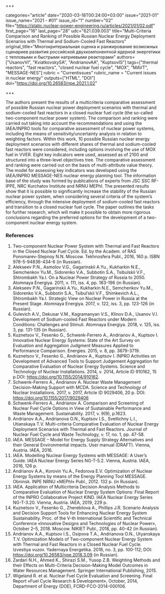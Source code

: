 +++

categories="article"
date="2020-03-18T00:24:00+03:00"
issue="2021-01"
issue_name="2021 - #01"
issue_id="1"
number="02"
file="https://static.nuclear-power-engineering.ru/articles/2021/01/02.pdf"
first_page="16"
last_page="28"
udc="621.039.003"
title="Multi-Criteria Comparison and Ranking of Possible Russian Nuclear Energy
Deployment Scenarios with Thermal and Sodium-Cooled Fast Reactors"
original_title="Многокритериальная оценка и ранжирование возможных сценариев развития российской двухкомпонентной ядерной энергетики с тепловыми и быстрыми натриевыми реакторами"
authors=["UsanovVI", "KviatkovskySA", "AndrianovAA", "KuptsovIS"]
tags=["thermal reactors", "fast reactors", "closed nuclear fuel cycle", "MOX", "MAVT", "MESSAGE-NES"]
rubric = "Сurrentissues"
rubric_name = "Current issues in nuclear energy"
outputs=["HTML", "DOI"]
doi="https://doi.org/10.26583/npe.2021.1.02"

+++

The authors present the results of a multicriteria comparative assessment of possible Russian nuclear power deployment scenarios with thermal and sodium-cooled fast reactors in a closed nuclear fuel cycle (the so-called two-component nuclear power system). The comparison and ranking were carried out taking into account the recommendations and using the IAEA/INPRO tools for comparative assessment of nuclear power systems, including the means of sensitivity/uncertainty analysis in relation to weighting factors. Within this work, 10 possible Russian nuclear energy deployment scenarios with different shares of thermal and sodium-cooled fast reactors were considered, including options involving the use of MOX fuel in VVER. Eight key indicators were used, assessed as of 2100 and structured into a three-level objectives tree. The comparative assessment and ranking were carried out on the basis of multi-attribute value theory. The model for assessing key indicators was developed using the IAEA/INPRO MESSAGE-NES nuclear energy planning tool. The information base of the study was formed by publications of experts from JSC SSC RF-IPPE, NRC Kurchatov Institute and NRNU MEPhI. The presented results show that it is possible to significantly increase the stability of the Russian nuclear power system, when considering several criteria of the system’s efficiency, through the intensive deployment of sodium-cooled fast reactors and transition to a closed nuclear fuel cycle. The paper outlines the tasks for further research, which will make it possible to obtain more rigorous conclusions regarding the preferred options for the development of a two-component nuclear energy system.

### References

1. Two-component Nuclear Power System with Thermal and Fast Reactors in the Closed Nuclear Fuel Cycle. Ed. by the Academ. of RAS Ponomarev-Stepnoy N.N. Мoscow. Tekhnosfera Publ., 2016, 160 p. ISBN 978-5-94836-434-6 (in Russian).
2. Alekseev P.N., Asmolov V.G., Gagarinskii A.Yu., Kukharkin N.E., Semchenkov Yu.M., Sidorenko V.A., Subbotin S.A., Tsibulskii V.F., Shtrombakh Ya.I. On a Nuclear Power Strategy of Russia to 2050. Atomnaya Energiya. 2011, v. 111, iss. 4, pp. 183-196 (in Russian).
3. Alekseev P.N., Gagarinskii A.Yu., Kukharkin N.E., Semchenkov Yu.M., Sidorenko V.A., Subbotin S.A., Tsibul’skii V.F., Shimkevich A.L., Shtrombakh Ya.I. Strategic View on Nuclear Power in Russia at the Present Stage. Atomnaya Energiya. 2017, v. 122, iss. 3, pp. 123-126 (in Russian).
4. Gulevich A.V., Dekusar V.M., Kagramanyan V.S., Klinov D.A., Usanov V.I. Development of Sodium-cooled Fast Reactors under Modern Conditions: Challenges and Stimuli. Atomnaya Energiya. 2018, v. 125, iss. 3, pp. 131-135 (in Russian).
5. Kuznetsov V., Fesenko G., Schwenk-Ferrero A., Andrianov A., Kuptsov I. Innovative Nuclear Energy Systems: State of the Art Survey on Evaluation and Aggregation Judgment Measures Applied to Performance Comparison. Energies. 2015, v. 8, pp. 3679-3719.
6. Kuznetsov V., Fesenko G., Andrianov A., Kuptsov I. INPRO Activities on Development of Advanced Tools to Support Judgement Aggregation for Comparative Evaluation of Nuclear Energy Systems. Science and Technology of Nuclear Installations. 2014, v. 2014, Article ID 910162, 15 p.DOI: https://doi.org/10.1155/2014/910162.
7. Schwenk-Ferrero A., Andrianov A. Nuclear Waste Management Decision-Making Support with MCDA. Science and Technology of Nuclear Installations. 2017, v. 2017, Article ID 9029406, 20 p. DOI: https://doi.org/10.1155/2017/9029406
8. Schwenk-Ferrero A., Andrianov A. Comparison and Screening of Nuclear Fuel Cycle Options in View of Sustainable Performance and Waste Management. Sustainability. 2017, v. 9(9), p.1623.
9. Andrianov A.A., Andrianova O.N., Kuptsov I.S., Svetlichny L.I., Utianskaya T.V. Multi-criteria Comparative Evaluation of Nuclear Energy Deployment Scenarios with Thermal and Fast Reactors. Journal of Nuclear Fuel Cycle and Waste Technology, v. 17, no. 1, pp. 47-58.
10. IAEA. MESSAGE – Model for Energy Supply Strategy Alternatives and their General Environmental impacts. User manual (DRAFT). Vienna, Austria. IAEA, 2016.
11. IAEA. Modelling Nuclear Energy Systems with MESSAGE: A User’s Guide. IAEA Nuclear Energy Series NG-T-5.2. Vienna, Austria. IAEA, 2016, 126 p.
12. Andrianov A.A., Korovin Yu.A., Fedorova E.V. Optimization of Nuclear Energy Systems by means of the Energy Planning Tool MESSAGE. Obninsk. INPE NRNU «MEPhI» Publ., 2012. 132 p. (in Russian).
13. IAEA. Application of Multicriteria Decision Analysis Methods to Comparative Evaluation of Nuclear Energy System Options: Final Report of the INPRO Collaborative Project KIND. IAEA Nuclear Energy Series NG-T-3.20. Vienna, Austria. IAEA, 2019, 229 p.
14. Kuznetsov V., Fesenko G., Zherebilova A., Phillips J.R. Scenario Analysis and Decision Support Tools for Enhancing Nuclear Energy System Sustainability. Proc. of the V-th International Scientific and Technical Conference «Innovative Designs and Technologies of Nuclear Power», October 2–5, 2018. Moscow. NIKIET Publ., 2018, pp. 40-42 (in Russian).
15. Andrianov A.A., Kuptsov I.S., Osipova T.A., Andrianova O.N., Utyanskaya T.V. Optimization Models of Two-component Nuclear Energy System with Thermal and Fast Reactors in a Closed Nuclear Fuel Cycle. Izvestiya vuzov. Yadernaya Energetika. 2018, no. 3, pp. 100-112; DOI: https://doi.org/10.26583/npe.2018.3.09 (in Russian).
16. Zardari N.H., Ahmed K., Shirazi S.M., Yusop Z.B. Weighting Methods and their Effects on Multi-Criteria Decision-Making Model Outcomes in Water Resources Management. Springer International Publishing, 2015.
17. Wigeland R. et al. Nuclear Fuel Cycle Evaluation and Screening. Final Report «Fuel Cycle Research & Development», October, 2014, Department of Energy (DOE), FCRD-FCO-2014-000106.